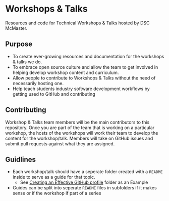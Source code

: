 # Workshops & Talks
Resources and code for Technical Workshops & Talks hosted by DSC McMaster.

## Purpose 
- To create ever-growing resources and documentation for the workshops & talks we do.
- To embrace open source culture and allow the team to get involved in helping develop workshop content and curriculum. 
- Allow people to contribute to Workshops & Talks without the need of necessarily hosting one. 
- Help teach students industry software development workflows by getting used to GitHub and contributing

## Contributing
Workshop & Talks team members will be the main contributors to this repository. Once you are part of the team that is working on a particular workshop, the hosts of the workshops will work their team to develop the content for the workshop/talk. Members will take on GitHub issues and submit pull requests against what they are assigned.

## Guidlines
- Each workshop/talk should have a seperate folder created with a `README` inside to serve as a guide for that topic. 
  - See [Creating an Effective GitHub profile](https://github.com/DSC-McMaster-U/Workshops/tree/main/Creating%20an%20Effective%20GitHub%20Profile) folder as an Example
- Guides can be split into seperate `README` files in subfolders if it makes sense or if the workshop if part of a series

